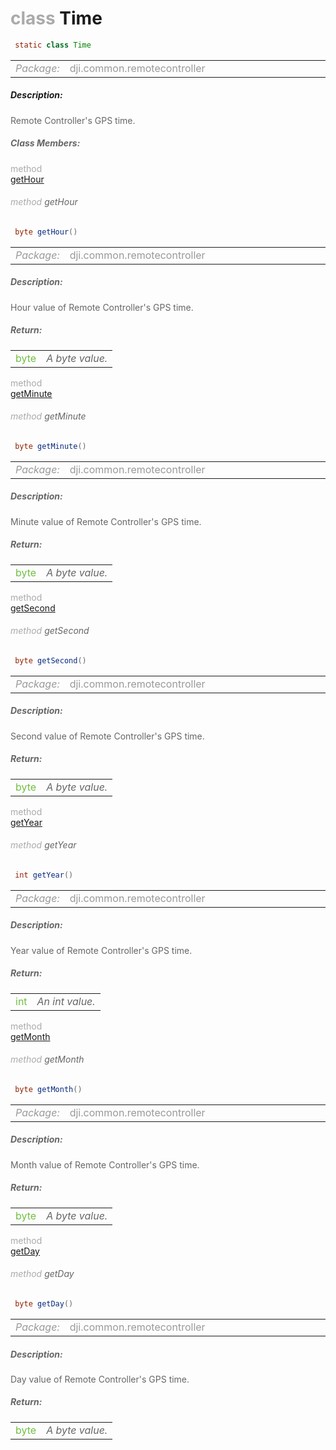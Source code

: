 <div class="article"><h1 ><font color="#AAA">class </font>Time</h1></div>

~~~java
 static class Time 
~~~

<html><table class="table-supportedby"><tr valign="top"><td width=15%><font color="#999"><i>Package:</i></td><td width=85%><font color="#999">dji.common.remotecontroller</td></tr></table></html>



##### Description:



<font color="#666">Remote Controller's GPS time.



##### Class Members:

<div class="api-row" id="djiremotecontroller_djircgpstime_hour"><div class="api-col left"></div><div class="api-col middle" style="color:#AAA">method</div><div class="api-col right"><a class="trigger" href="#djiremotecontroller_djircgpstime_hour_inline">getHour</a></div></div><div class="inline-doc" id="djiremotecontroller_djircgpstime_hour_inline"

><div class="article"><h6 ><font color="#AAA">method </font>getHour</h6></div>

~~~java
 byte getHour() 
~~~

<html><table class="table-supportedby"><tr valign="top"><td width=15%><font color="#999"><i>Package:</i></td><td width=85%><font color="#999">dji.common.remotecontroller</td></tr></table></html>



##### Description:



<font color="#666">Hour value of Remote Controller's GPS time.



##### Return:

<html><table class="table-inline-parameters"><tr valign="top"><td><font color="#70BF41">byte</td><td><font color="#666"><i>A byte value.</i></td></tr></table></html></div>

<div class="api-row" id="djiremotecontroller_djircgpstime_minute"><div class="api-col left"></div><div class="api-col middle" style="color:#AAA">method</div><div class="api-col right"><a class="trigger" href="#djiremotecontroller_djircgpstime_minute_inline">getMinute</a></div></div><div class="inline-doc" id="djiremotecontroller_djircgpstime_minute_inline"

><div class="article"><h6 ><font color="#AAA">method </font>getMinute</h6></div>

~~~java
 byte getMinute() 
~~~

<html><table class="table-supportedby"><tr valign="top"><td width=15%><font color="#999"><i>Package:</i></td><td width=85%><font color="#999">dji.common.remotecontroller</td></tr></table></html>



##### Description:



<font color="#666">Minute value of Remote Controller's GPS time.



##### Return:

<html><table class="table-inline-parameters"><tr valign="top"><td><font color="#70BF41">byte</td><td><font color="#666"><i>A byte value.</i></td></tr></table></html></div>

<div class="api-row" id="djiremotecontroller_djircgpstime_second"><div class="api-col left"></div><div class="api-col middle" style="color:#AAA">method</div><div class="api-col right"><a class="trigger" href="#djiremotecontroller_djircgpstime_second_inline">getSecond</a></div></div><div class="inline-doc" id="djiremotecontroller_djircgpstime_second_inline"

><div class="article"><h6 ><font color="#AAA">method </font>getSecond</h6></div>

~~~java
 byte getSecond() 
~~~

<html><table class="table-supportedby"><tr valign="top"><td width=15%><font color="#999"><i>Package:</i></td><td width=85%><font color="#999">dji.common.remotecontroller</td></tr></table></html>



##### Description:



<font color="#666">Second value of Remote Controller's GPS time.



##### Return:

<html><table class="table-inline-parameters"><tr valign="top"><td><font color="#70BF41">byte</td><td><font color="#666"><i>A byte value.</i></td></tr></table></html></div>

<div class="api-row" id="djiremotecontroller_djircgpstime_year"><div class="api-col left"></div><div class="api-col middle" style="color:#AAA">method</div><div class="api-col right"><a class="trigger" href="#djiremotecontroller_djircgpstime_year_inline">getYear</a></div></div><div class="inline-doc" id="djiremotecontroller_djircgpstime_year_inline"

><div class="article"><h6 ><font color="#AAA">method </font>getYear</h6></div>

~~~java
 int getYear() 
~~~

<html><table class="table-supportedby"><tr valign="top"><td width=15%><font color="#999"><i>Package:</i></td><td width=85%><font color="#999">dji.common.remotecontroller</td></tr></table></html>



##### Description:



<font color="#666">Year value of Remote Controller's GPS time.



##### Return:

<html><table class="table-inline-parameters"><tr valign="top"><td><font color="#70BF41">int</td><td><font color="#666"><i>An int value.</i></td></tr></table></html></div>

<div class="api-row" id="djiremotecontroller_djircgpstime_month"><div class="api-col left"></div><div class="api-col middle" style="color:#AAA">method</div><div class="api-col right"><a class="trigger" href="#djiremotecontroller_djircgpstime_month_inline">getMonth</a></div></div><div class="inline-doc" id="djiremotecontroller_djircgpstime_month_inline"

><div class="article"><h6 ><font color="#AAA">method </font>getMonth</h6></div>

~~~java
 byte getMonth() 
~~~

<html><table class="table-supportedby"><tr valign="top"><td width=15%><font color="#999"><i>Package:</i></td><td width=85%><font color="#999">dji.common.remotecontroller</td></tr></table></html>



##### Description:



<font color="#666">Month value of Remote Controller's GPS time.



##### Return:

<html><table class="table-inline-parameters"><tr valign="top"><td><font color="#70BF41">byte</td><td><font color="#666"><i>A byte value.</i></td></tr></table></html></div>

<div class="api-row" id="djiremotecontroller_djircgpstime_day"><div class="api-col left"></div><div class="api-col middle" style="color:#AAA">method</div><div class="api-col right"><a class="trigger" href="#djiremotecontroller_djircgpstime_day_inline">getDay</a></div></div><div class="inline-doc" id="djiremotecontroller_djircgpstime_day_inline"

><div class="article"><h6 ><font color="#AAA">method </font>getDay</h6></div>

~~~java
 byte getDay() 
~~~

<html><table class="table-supportedby"><tr valign="top"><td width=15%><font color="#999"><i>Package:</i></td><td width=85%><font color="#999">dji.common.remotecontroller</td></tr></table></html>



##### Description:



<font color="#666">Day value of Remote Controller's GPS time.



##### Return:

<html><table class="table-inline-parameters"><tr valign="top"><td><font color="#70BF41">byte</td><td><font color="#666"><i>A byte value.</i></td></tr></table></html></div>


